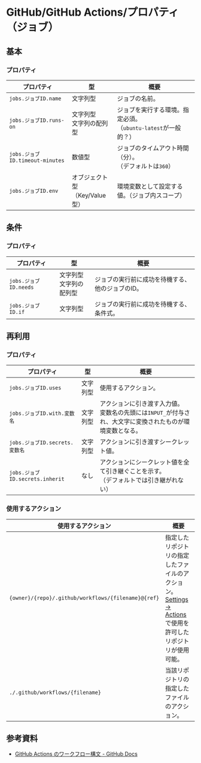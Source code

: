 # GitHub/GitHub Actions/プロパティ（ジョブ）

## 基本

### プロパティ

| プロパティ                      | 型                                  | 概要                                                         |
| ------------------------------- | ----------------------------------- | ------------------------------------------------------------ |
| `jobs.ジョブID.name`            | 文字列型                            | ジョブの名前。                                               |
| `jobs.ジョブID.runs-on`         | 文字列型<br />文字列の配列型        | ジョブを実行する環境。指定必須。<br />（`ubuntu-latest`が一般的？） |
| `jobs.ジョブID.timeout-minutes` | 数値型                              | ジョブのタイムアウト時間（分）。<br />（デフォルトは`360`）  |
| `jobs.ジョブID.env`             | オブジェクト型<br />（Key/Value型） | 環境変数として設定する値。（ジョブ内スコープ）               |

## 条件

### プロパティ

| プロパティ            | 型                           | 概要                                             |
| --------------------- | ---------------------------- | ------------------------------------------------ |
| `jobs.ジョブID.needs` | 文字列型<br />文字列の配列型 | ジョブの実行前に成功を待機する、他のジョブのID。 |
| `jobs.ジョブID.if`    | 文字列型                     | ジョブの実行前に成功を待機する、条件式。         |

## 再利用

### プロパティ

| プロパティ                      | 型       | 概要                                                         |
| ------------------------------- | -------- | ------------------------------------------------------------ |
| `jobs.ジョブID.uses`            | 文字列型 | 使用するアクション。                                         |
| `jobs.ジョブID.with.変数名`     | 文字列型 | アクションに引き渡す入力値。<br />変数名の先頭には`INPUT_`が付与され、大文字に変換されたものが環境変数となる。 |
| `jobs.ジョブID.secrets.変数名`  | 文字列型 | アクションに引き渡すシークレット値。                         |
| `jobs.ジョブID.secrets.inherit` | なし     | アクションにシークレット値を全て引き継ぐことを示す。<br />（デフォルトでは引き継がれない） |

### 使用するアクション

| 使用するアクション                                  | 概要                                                         |
| --------------------------------------------------- | ------------------------------------------------------------ |
| `{owner}/{repo}/.github/workflows/{filename}@{ref}` | 指定したリポジトリの指定したファイルのアクション。<br />[Settings -> Actions](https://github.com/team-lab/enoteca-ec-package-aws/settings/actions)で使用を許可したリポジトリが使用可能。 |
| `./.github/workflows/{filename}`                    | 当該リポジトリの指定したファイルのアクション。               |

## 参考資料

- [GitHub Actions のワークフロー構文 - GitHub Docs](https://docs.github.com/ja/actions/using-workflows/workflow-syntax-for-github-actions#example-of-env)
